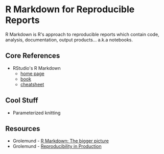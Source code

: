 # R Markdown for Reproducible Reports

R Markdown is R's approach to reproducible reports which contain code, analysis, documentation, output products... a.k.a notebooks.

## Core References
- RStudio's R Markdown
  - [home page](https://rmarkdown.rstudio.com/index.html)
  - [book](https://bookdown.org/yihui/rmarkdown/)
  - [cheatsheet](https://rstudio.com/wp-content/uploads/2016/03/rmarkdown-cheatsheet-2.0.pdf?_ga=2.203920153.827268001.1590954168-246389919.1568690654)

## Cool Stuff
- Parameterized knitting

## Resources
- Grolemund - [R Markdown: The bigger picture](https://rstudio.com/resources/rstudioconf-2019/r-markdown-the-bigger-picture/)
- Grolemund - [Reproducibility in Production](https://rstudio.com/resources/webinars/reproducibility-in-production/)

